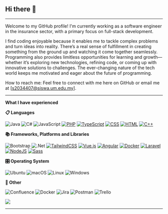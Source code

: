 ## Hi there 👋

<!--
**Theinarasu-s2034407/Theinarasu-s2034407** is a ✨ _special_ ✨ repository because its `README.md` (this file) appears on your GitHub profile.

Here are some ideas to get you started:

- 🔭 I’m currently working on ...
- 🌱 I’m currently learning ...
- 👯 I’m looking to collaborate on ...
- 🤔 I’m looking for help with ...
- 💬 Ask me about ...
- 📫 How to reach me: ...
- 😄 Pronouns: ...
- ⚡ Fun fact: ...
-->
_________________________________________________________________________________________________________________________________

<p>Welcome to my GitHub profile! I'm currently working as a software engineer in the insurance sector, with a primary focus on full-stack development.</p>

<p>I find coding enjoyable because it enables me to tackle complex problems and turn ideas into reality. There’s a real sense of fulfillment in creating something from the ground up and watching it come together seamlessly. Programming also provides limitless opportunities for learning and growth—whether it’s exploring new technologies, refining code, or coming up with innovative solutions to challenges. The ever-changing nature of the tech world keeps me motivated and eager about the future of programming.<p>

How to reach me: Feel free to connect with me here on GitHub or email me at [s2034407@siswa.um.edu.my]. 

_________________________________________________________________________________________________________________________________


**What I have experienced**

**📋 Languages**

![Java](https://img.shields.io/badge/java-%23ED8B00.svg?style=for-the-badge&logo=openjdk&logoColor=white) ![C#](https://img.shields.io/badge/c%23-%23239120.svg?style=for-the-badge&logo=csharp&logoColor=white) ![JavaScript](https://img.shields.io/badge/javascript-%23323330.svg?style=for-the-badge&logo=javascript&logoColor=%23F7DF1E) 	[![PHP](https://img.shields.io/badge/php-%23777BB4.svg?&style=for-the-badge&logo=php&logoColor=white)](#) [![TypeScript](https://img.shields.io/badge/TypeScript-3178C6?style=for-the-badge&logo=typescript&logoColor=fff)](#) [![CSS](https://img.shields.io/badge/CSS-1572B6?style=for-the-badge&logo=css3&logoColor=fff)](#) [![HTML](https://img.shields.io/badge/HTML-%23E34F26.svg?style=for-the-badge&logo=html5&logoColor=white)](#) [![C++](https://img.shields.io/badge/C++-%2300599C.svg?style=for-the-badge&logo=c%2B%2B&logoColor=white)](#)

**📚 Frameworks, Platforms and Libraries**

![Bootstrap](https://img.shields.io/badge/bootstrap-%238511FA.svg?style=for-the-badge&logo=bootstrap&logoColor=white) ![.Net](https://img.shields.io/badge/.NET-5C2D91?style=for-the-badge&logo=.net&logoColor=white) 	[![TailwindCSS](https://img.shields.io/badge/Tailwind%20CSS-%2338B2AC.svg?style=for-the-badge&logo=tailwind-css&logoColor=white)](#) [![Vue.js](https://img.shields.io/badge/Vue.js-4FC08D?style=for-the-badge&logo=vuedotjs&logoColor=fff)](#) [![Angular](https://img.shields.io/badge/Angular-%23DD0031.svg?style=for-the-badge&logo=angular&logoColor=white)](#) [![Docker](https://img.shields.io/badge/Docker-2496ED?style=for-the-badge&logo=docker&logoColor=fff)](#) 	[![Laravel](https://img.shields.io/badge/Laravel-%23FF2D20.svg?style=for-the-badge&logo=laravel&logoColor=white)](#) [![NodeJS](https://img.shields.io/badge/Node.js-6DA55F?style=for-the-badge&logo=node.js&logoColor=white)](#) [![Sass](https://img.shields.io/badge/Sass-C69?style=for-the-badge&logo=sass&logoColor=fff)](#)


**🎛️ Operating System**

![Ubuntu](https://img.shields.io/badge/Ubuntu-E95420?style=for-the-badge&logo=ubuntu&logoColor=white) ![macOS](https://img.shields.io/badge/mac%20os-000000?style=for-the-badge&logo=macos&logoColor=F0F0F0) ![Linux](https://img.shields.io/badge/Linux-FCC624?style=for-the-badge&logo=linux&logoColor=black) ![Windows](https://img.shields.io/badge/Windows-0078D6?style=for-the-badge&logo=windows&logoColor=white)

**🥅 Other**

![Confluence](https://img.shields.io/badge/confluence-%23172BF4.svg?style=for-the-badge&logo=confluence&logoColor=white) ![Docker](https://img.shields.io/badge/docker-%230db7ed.svg?style=for-the-badge&logo=docker&logoColor=white) ![Jira](https://img.shields.io/badge/jira-%230A0FFF.svg?style=for-the-badge&logo=jira&logoColor=white) ![Postman](https://img.shields.io/badge/Postman-FF6C37?style=for-the-badge&logo=postman&logoColor=white) ![Trello](https://img.shields.io/badge/Trello-%23026AA7.svg?style=for-the-badge&logo=Trello&logoColor=white)

[![](https://visitcount.itsvg.in/api?id=suhadaudd&label=Profile%20Views&color=6&icon=0&pretty=false)](https://visitcount.itsvg.in) 

_________________________________________________________________________________________________________________________________


